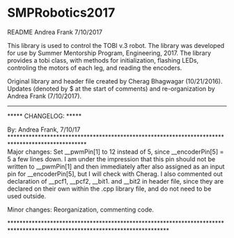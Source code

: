 # SMPRobotics2017
README
Andrea Frank
7/10/2017

This library is used to control the TOBI v.3 robot. The library was developed for use by Summer
Mentorship Program, Engineering, 2017. The library provides a tobi class, with methods for 
initialization, flashing LEDs, controling the motors of each leg, and reading the encoders.

Original library and header file created by Cherag Bhagwagar (10/21/2016). Updates (denoted by $ at
the start of comments) and re-organization by Andrea Frank (7/10/2017). 

****
***** CHANGELOG: *****

By: Andrea Frank, 7/10/17	*************************************************************************************************\
Major changes: Set __pwmPin[1] to 12 instead of 5, since __encoderPin[5] = 5 a few lines down. I am
under the impression that this pin should not be written to __pwmPin[1] and then immediately after
also assigned as an input pin for __encoderPin[5], but I will check with Cherag. I also commented 
out declaration of __pcf1, __pcf2, __bit1. and __bit2 in header file, since they are declared on
their own within the .cpp library file, and do not need to be used outside.

Minor changes: Reorganization, commenting code.

\****************************************************************************************************************************
